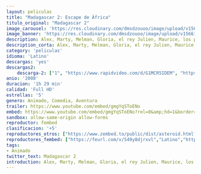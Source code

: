 ```yaml
---
layout: peliculas
title: "Madagascar 2: Escape de África"
titulo_original: "Madagascar 2"
image_carousel: 'https://res.cloudinary.com/dmsdzouoo/image/upload/v1566184327/MADAGASCAR2-min_ar8pgl.jpg'
image_banner: 'https://res.cloudinary.com/dmsdzouoo/image/upload/v1566184336/madagascar2-min_1_rzflcy.jpg'
description: Alex, Marty, Melman, Gloria, el rey Julien, Maurice, los pingüinos y los chimpancés se encuentran abandonados en las remotas playas de Madagascar. Para superar este obstáculo, los neoyorquinos han ideado un plan tan loco que puede que funcione. Con precisión militar, los pingüinos han reparado (bueno, casi) un viejo aeroplano accidentado. Una vez que despega el primer vuelo de la compañía Aerolíneas Pingüino, la insólita tripulación consigue permanecer en vuelo el tiempo suficiente como para llegar al lugar más salvaje de todos, las inmensas llanuras africanas, en donde los miembros de nuestro grupo de animales criados en el zoo de Nueva York se encontrarán por primera vez con miembros de su especie. África parece un sitio genial, pero… ¿es mejor que su hogar en Central Park?
description_corta: Alex, Marty, Melman, Gloria, el rey Julien, Maurice, los pingüinos y los chimpancés se encuentran abandonados en las remotas playas de Madagascar. Para superar este obstáculo, los neoyorquinos han ideado un plan tan loco que puede que funcione. Con precisión militar, los pingüinos han reparado (bueno, casi) un..
category: 'peliculas'
idioma: 'Latino'
descargas: 'yes'
descargas2:
    descarga-2: ["1", "https://www.rapidvideo.com/d/G1MCR5IDEM", "https://www.google.com/s2/favicons?domain=www.rapidvideo.com","RapidVideo","https://res.cloudinary.com/imbriitneysam/image/upload/v1541473684/mexico.png", "Latino", "Full HD"]
anio: '2008'
duracion: '1h 29 min'
calidad: 'Full HD'
estrellas: '5'
genero: Animado, Comedia, Aventura
trailer: https://www.youtube.com/embed/gmgYqSToENo
embed: https://www.youtube.com/embed/gmgYqSToENo?rel=0&amp;hd=1&border=0&wmode=opaque&enablejsapi=1&modestbranding=1&controls=1&showinfo=1
sandbox: allow-same-origin allow-forms
reproductor: fembed
clasificacion: '+5'
reproductores_otros: ["https://www.zembed.to/public/dist/asteroid.html?id=7a197039b442d79d06b36fd9a501813d&title=Madagascar:%20Escape%202%20Africa","Latino","https://movcloud.net/embed/yh-T7qgwEXtf","Latino"]
reproductores_fembed: ["https://feurl.com/v/549y8djrxvl","Latino","https://feurl.com/v/7y9w0mj56xv","Latino"]
tags:
- Animado
twitter_text: Madagascar 2
introduction: Alex, Marty, Melman, Gloria, el rey Julien, Maurice, los pingüinos y los chimpancés se encuentran abandonados en las remotas playas de Madagascar. Para superar este obstáculo, los neoyorquinos han ideado un plan tan loco que puede que funcione. Con precisión militar, los pingüinos han reparado (bueno, casi) un..
---
```












